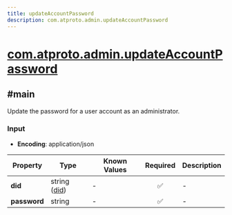 ```yaml
---
title: updateAccountPassword
description: com.atproto.admin.updateAccountPassword
---
```


# [com.atproto.admin.updateAccountPassword](https://github.com/myConsciousness/atproto.dart/blob/main/lexicons/com/atproto/admin/updateAccountPassword.json)

## #main

Update the password for a user account as an administrator.

### Input

- **Encoding**: application/json

| Property | Type | Known Values | Required | Description |
| --- | --- | --- | :---: | --- |
| **did** | string ([did](https://atproto.com/specs/did)) | - | ✅ | - |
| **password** | string | - | ✅ | - |

